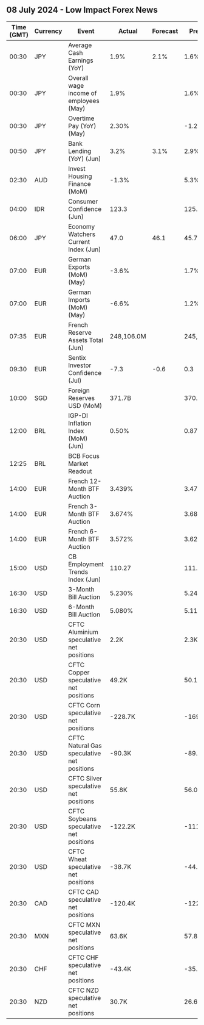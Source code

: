 ## 08 July 2024 - Low Impact Forex News

| Time (GMT) | Currency | Event | Actual | Forecast | Previous |
|------|----------|-------|--------|----------|----------|
| 00:30 | JPY | Average Cash Earnings (YoY) | 1.9% | 2.1% | 1.6% |
| 00:30 | JPY | Overall wage income of employees (May) | 1.9% |  | 1.6% |
| 00:30 | JPY | Overtime Pay (YoY) (May) | 2.30% |  | -1.20% |
| 00:50 | JPY | Bank Lending (YoY) (Jun) | 3.2% | 3.1% | 2.9% |
| 02:30 | AUD | Invest Housing Finance (MoM) | -1.3% |  | 5.3% |
| 04:00 | IDR | Consumer Confidence (Jun) | 123.3 |  | 125.2 |
| 06:00 | JPY | Economy Watchers Current Index (Jun) | 47.0 | 46.1 | 45.7 |
| 07:00 | EUR | German Exports (MoM) (May) | -3.6% |  | 1.7% |
| 07:00 | EUR | German Imports (MoM) (May) | -6.6% |  | 1.2% |
| 07:35 | EUR | French Reserve Assets Total (Jun) | 248,106.0M |  | 245,904.0M |
| 09:30 | EUR | Sentix Investor Confidence (Jul) | -7.3 | -0.6 | 0.3 |
| 10:00 | SGD | Foreign Reserves USD (MoM) | 371.7B |  | 370.5B |
| 12:00 | BRL | IGP-DI Inflation Index (MoM) (Jun) | 0.50% |  | 0.87% |
| 12:25 | BRL | BCB Focus Market Readout |  |  |  |
| 14:00 | EUR | French 12-Month BTF Auction | 3.439% |  | 3.477% |
| 14:00 | EUR | French 3-Month BTF Auction | 3.674% |  | 3.687% |
| 14:00 | EUR | French 6-Month BTF Auction | 3.572% |  | 3.623% |
| 15:00 | USD | CB Employment Trends Index (Jun) | 110.27 |  | 111.04 |
| 16:30 | USD | 3-Month Bill Auction | 5.230% |  | 5.240% |
| 16:30 | USD | 6-Month Bill Auction | 5.080% |  | 5.115% |
| 20:30 | USD | CFTC Aluminium speculative net positions | 2.2K |  | 2.3K |
| 20:30 | USD | CFTC Copper speculative net positions | 49.2K |  | 50.1K |
| 20:30 | USD | CFTC Corn speculative net positions | -228.7K |  | -169.8K |
| 20:30 | USD | CFTC Natural Gas speculative net positions | -90.3K |  | -89.3K |
| 20:30 | USD | CFTC Silver speculative net positions | 55.8K |  | 56.0K |
| 20:30 | USD | CFTC Soybeans speculative net positions | -122.2K |  | -111.2K |
| 20:30 | USD | CFTC Wheat speculative net positions | -38.7K |  | -44.5K |
| 20:30 | CAD | CFTC CAD speculative net positions | -120.4K |  | -122.4K |
| 20:30 | MXN | CFTC MXN speculative net positions | 63.6K |  | 57.8K |
| 20:30 | CHF | CFTC CHF speculative net positions | -43.4K |  | -35.1K |
| 20:30 | NZD | CFTC NZD speculative net positions | 30.7K |  | 26.6K |
